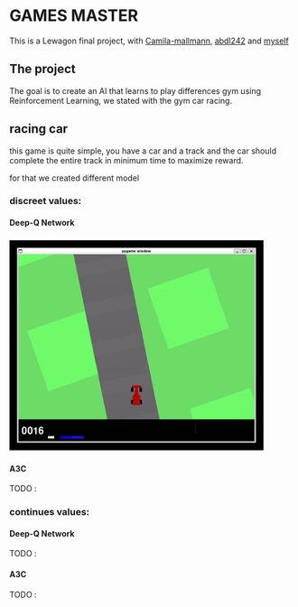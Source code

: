 # GAMES MASTER

This is a Lewagon final project, with [Camila-mallmann](https://github.com/Camila-mallmann), [abdl242](https://github.com/abdl242) and [myself](https://github.com/Hip-po)

## The project

The goal is to create an AI that learns to play differences gym using Reinforcement Learning, we stated with the gym car racing.

## racing car

this game is quite simple, you have a car and a track and the car should complete the entire track in minimum time to maximize reward.

for that we created different model


### discreet values:


#### Deep-Q Network

### <img src="GIF\car_racing_dqn_discret.gif" width="450px">

#### A3C

TODO :

### continues values:


#### Deep-Q Network

TODO :

#### A3C

TODO :
